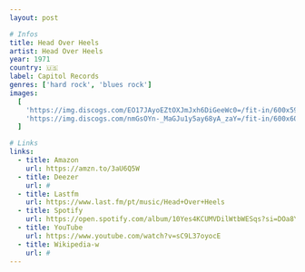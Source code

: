 ```yaml
---
layout: post

# Infos
title: Head Over Heels
artist: Head Over Heels
year: 1971
country: 🇺🇸
label: Capitol Records
genres: ['hard rock', 'blues rock']
images:
  [
    'https://img.discogs.com/EO17JAyoEZtOXJmJxh6DiGeeWc0=/fit-in/600x599/filters:strip_icc():format(jpeg):mode_rgb():quality(90)/discogs-images/R-3320419-1530325137-5579.jpeg.jpg',
    'https://img.discogs.com/nmGsOYn-_MaGJu1y5ay68yA_zaY=/fit-in/600x603/filters:strip_icc():format(jpeg):mode_rgb():quality(90)/discogs-images/R-3320419-1530325137-7941.jpeg.jpg',
  ]

# Links
links:
  - title: Amazon
    url: https://amzn.to/3aU6Q5W
  - title: Deezer
    url: #
  - title: Lastfm
    url: https://www.last.fm/pt/music/Head+Over+Heels
  - title: Spotify
    url: https://open.spotify.com/album/10Yes4KCUMVDilWtbWESqs?si=DOa8YHSoQJeLX6uvrXuvYw
  - title: YouTube
    url: https://www.youtube.com/watch?v=sC9L37oyocE
  - title: Wikipedia-w
    url: #
---
```

